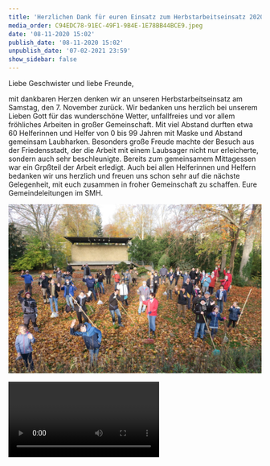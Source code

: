 ```yaml
---
title: 'Herzlichen Dank für euren Einsatz zum Herbstarbeitseinsatz 2020'
media_order: C94EDC78-91EC-49F1-9B4E-1E78BB44BCE9.jpeg
date: '08-11-2020 15:02'
publish_date: '08-11-2020 15:02'
unpublish_date: '07-02-2021 23:59'
show_sidebar: false
---
```


Liebe Geschwister und liebe Freunde,

mit dankbaren Herzen denken wir an unseren Herbstarbeitseinsatz am Samstag, den 7. November zurück. Wir bedanken uns herzlich bei unserem Lieben Gott für das wunderschöne Wetter, unfallfreies und vor allem fröhliches Arbeiten in großer Gemeinschaft. Mit viel Abstand durften etwa 60 Helferinnen und Helfer von 0 bis 99 Jahren mit Maske und Abstand gemeinsam Laubharken. Besonders große Freude machte der Besuch aus der Friedensstadt, der die Arbeit mit einem Laubsager nicht nur erleicherte, sondern auch sehr beschleunigte. Bereits zum gemeinsamem Mittagessen war ein Grpßteil der Arbeit erledigt. Auch bei allen Helferinnen und Helfern bedanken wir uns herzlich und freuen uns schon sehr auf die nächste Gelegenheit, mit euch zusammen in froher Gemeinschaft zu schaffen. Eure Gemeindeleitungen im SMH.

![](C94EDC78-91EC-49F1-9B4E-1E78BB44BCE9.jpeg)

![](IMG_8425.MP4)